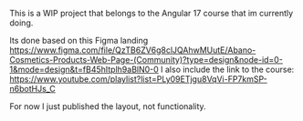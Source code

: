 This is a WIP project that belongs to the Angular 17 course that im currently doing.

Its done based on this Figma landing
https://www.figma.com/file/QzTB6ZV6g8clJQAhwMUutE/Abano-Cosmetics-Products-Web-Page-(Community)?type=design&node-id=0-1&mode=design&t=fB45hItplh9aBlN0-0
I also include the link to the course:
https://www.youtube.com/playlist?list=PLy09ETjgu8VqVi-FP7kmSP-n6botHJs_C

For now I just published the layout, not functionality.
